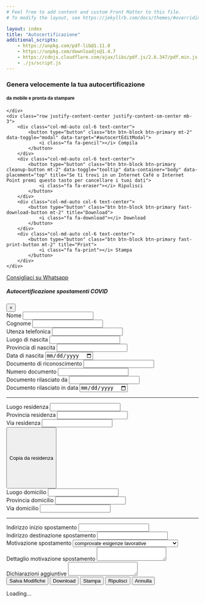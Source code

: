 ```yaml
---
# Feel free to add content and custom Front Matter to this file.
# To modify the layout, see https://jekyllrb.com/docs/themes/#overriding-theme-defaults

layout: index
title: "Autocertificazione"
additional_scripts:
    - https://unpkg.com/pdf-lib@1.11.0
    - https://unpkg.com/downloadjs@1.4.7
    - https://cdnjs.cloudflare.com/ajax/libs/pdf.js/2.6.347/pdf.min.js
    - ./js/script.js
---
```

<div class="d-print-none">
    <div class="px-3 py-3 pt-md-5 pb-md-4 mx-auto text-center">
        <h3>Genera velocemente la tua autocertificazione</h3>
        <h4><small class="text-muted text-right">da mobile e pronta da stampare</small></h4>
        
    </div>
    <div class="row justify-content-center justify-content-sm-center mb-3">
        <div class="col-md-auto col-6 text-center">
            <button type="button" class="btn btn-block btn-primary mt-2" data-toggle="modal" data-target="#autocertEditModal">
                <i class="fa fa-pencil"></i> Compila
            </button>
        </div>
        <div class="col-md-auto col-6 text-center">
            <button type="button" class="btn btn-block btn-primary cleanup-button mt-2" data-toggle="tooltip" data-container="body" data-placement="top" title="Se ti trovi in un Internet Cafè o Internet Point premi questo tasto per cancellare i tuoi dati">
                <i class="fa fa-eraser"></i> Ripulisci
            </button>
        </div>
        <div class="col-md-auto col-6 text-center">
            <button type="button" class="btn btn-block btn-primary fast-download-button mt-2" title="Download">
                <i class="fa fa-download"></i> Download
            </button>
        </div>
        <div class="col-md-auto col-6 text-center">
            <button type="button" class="btn btn-block btn-primary fast-print-button mt-2" title="Print">
                <i class="fa fa-print"></i> Stampa
            </button>
        </div>
    </div>
</div>   
<div class="text-right"><a class="d-sm-none" href= 
"whatsapp://send?text=Ti suggerisco questo sito per compilare velocemente l'autocertificazione e stamparla anche da mobile https://covidcert.it"
        data-action="share/whatsapp/share"
        target="_blank"> 
        <i class="fa fa-whatsapp"></i> Consigliaci su Whatsapp 
    </a></div>
<div class="row justify-content-center pdf-container">
    <div class="col-md-12 text-center">
        <canvas class="img-fluid rounded" id="the-canvas" onclick="openModal()"></canvas>
    </div>
</div>

<!-- Modal -->
<div class="modal fade d-print-none" id="autocertEditModal" tabindex="-1" role="dialog" aria-labelledby="autocertEditModalLabel" aria-hidden="true">
    <div class="modal-dialog modal-xl" role="document">
        <div class="modal-content">
            <form id="autocertificazione" novalidate>
                <div class="modal-header">
                    <h5 class="modal-title" id="autocertEditModalLabel">Autocertificazione spostamenti COVID</h5>
                    <button type="button" class="close" data-dismiss="modal" aria-label="Close">
                        <span aria-hidden="true">&times;</span>
                    </button>
                </div>
                <div class="modal-body">
                    <div class="container">
                        <div class="form-row">
                            <div class="form-group col-md-4">
                                <label for="nome">Nome</label>
                                <input type="text" class="form-control" id="nome" name="nome">
                            </div>
                            <div class="form-group col-md-4">
                                <label for="cognome">Cognome</label>
                                <input type="text" class="form-control" id="cognome" name="cognome">
                            </div>
                            <div class="form-group col-md-4">
                                <label for="utenzaTelefonica">Utenza telefonica</label>
                                <input type="text" class="form-control" id="utenzaTelefonica" name="utenzaTelefonica">
                            </div>
                        </div>
                        <div class="form-row">
                            <div class="form-group col-md-4">
                                <label for="luogoDiNascita">Luogo di nascita</label>
                                <input type="text" class="form-control" id="luogoDiNascita" name="luogoDiNascita">
                            </div>
                            <div class="form-group col-md-4">
                                <label for="provinciaDiNascita">Provincia di nascita</label>
                                <input type="text" class="form-control" id="provinciaDiNascita" name="provinciaDiNascita">
                            </div>
                            <div class="form-group col-md-4">
                                <label for="dataNascita">Data di nascita</label>
                                <input type="date" class="form-control" id="dataNascita" name="dataNascita">
                            </div>
                        </div>
                        <div class="form-row">
                            <div class="form-group col-md-4">
                                <label for="mezzo">Documento di riconoscimento</label>
                                <input type="text" class="form-control" id="mezzo" name="mezzo">
                            </div>
                            <div class="form-group col-md-4">
                                <label for="numeroMezzo">Numero documento</label>
                                <input type="text" class="form-control" id="numeroMezzo" name="numeroMezzo">
                            </div>
                            <div class="form-group col-md-4">
                                <label for="mezzoRilasciatoDa">Documento rilasciato da</label>
                                <input type="text" class="form-control" id="mezzoRilasciatoDa" name="mezzoRilasciatoDa">
                            </div>
                        </div>
                        <div class="form-row justify-content-end">
                            <div class="form-group col-md-4">
                                <label for="inDataDocumento">Documento rilasciato in data</label>
                                <input type="date" class="form-control" id="inDataDocumento" name="inDataDocumento">
                            </div>
                        </div>
                        <hr>
                        <div class="form-row">
                            <div class="form-group col-md-4">
                                <label for="luogoResidenza">Luogo residenza</label>
                                <input type="text" class="form-control" id="luogoResidenza" name="luogoResidenza">
                            </div>
                            <div class="form-group col-md-4">
                                <label for="provinciaResidenza">Provincia residenza</label>
                                <input type="text" class="form-control" id="provinciaResidenza" name="provinciaResidenza">
                            </div>
                            <div class="form-group col-md-4">
                                <label for="viaResidenza">Via residenza</label>
                                <input type="text" class="form-control" id="viaResidenza" name="viaResidenza">
                            </div>
                        </div>
                        <div class="form-row">
                            <button type="button" style="height: 4vh; " class="btn btn-primary btn-sm" id="copy-from-residenza">Copia da residenza</button>
                        </div>
                        <div class="form-row">
                            <div class="form-group col-md-4">
                                <label for="luogoDomicilio">Luogo domicilio</label>
                                <input type="text" class="form-control" id="luogoDomicilio" name="luogoDomicilio">
                            </div>
                            <div class="form-group col-md-4">
                                <label for="provinciaDomicilio">Provincia domicilio</label>
                                <input type="text" class="form-control" id="provinciaDomicilio" name="provinciaDomicilio">
                            </div>
                            <div class="form-group col-md-4">
                                <label for="viaDomicilio">Via domicilio</label>
                                <input type="text" class="form-control" id="viaDomicilio" name="viaDomicilio">
                            </div>
                        </div>
                        <hr>
                        <div class="form-row">
                            <div class="form-group col-md-6">
                                <label for="indirizzoInizioSpostamento">Indirizzo inizio spostamento</label>
                                <input type="text" class="form-control" id="indirizzoInizioSpostamento" name="indirizzoInizioSpostamento">
                            </div>
                            <div class="form-group col-md-6">
                                <label for="indirizzoDestinazioneSpostamento">Indirizzo destinazione spostamento</label>
                                <input type="text" class="form-control" id="indirizzoDestinazioneSpostamento" name="indirizzoDestinazioneSpostamento">
                            </div>
                        </div>
                        <div class="form-row">
                            <div class="form-group col-md-4">
                                <label for="motivazioneSpostamento">Motivazione spostamento</label>
                                <select id="motivazioneSpostamento" name="motivazioneSpostamento" class="form-control">
                                    <option value="Scelta1">comprovate esigenze lavorative</option>
                                    <option value="Scelta2">motivi di salute</option>
                                    <option value="Scelta3">altri motivi ammessi dalle vigenti normative</option>
                                </select>
                            </div>
                            <div class="form-group col-md-8">
                                <label for="dettaglioMotivazioneSpostamento">Dettaglio motivazione spostamento</label>
                                <textarea class="form-control" id="dettaglioMotivazioneSpostamento" name="dettaglioMotivazioneSpostamento"></textarea>
                            </div>
                        </div>
                        <div class="form-row">
                            <div class="form-group col-md-12">
                                <label for="dichiarazioniAggiuntive">Dichiarazioni aggiuntive</label>
                                <textarea class="form-control" id="dichiarazioniAggiuntive" name="dichiarazioniAggiuntive"></textarea>
                            </div>
                        </div>
                    </div>
                </div>
                <div class="modal-footer">
                    <button type="button" class="btn btn-primary mt-2" id="salva-modifiche"><i class="fa fa-pencil"></i> Salva Modifiche</button>
                    <button type="button" class="btn btn-primary download-button mt-2" id="download"><i class="fa fa-download"></i> Download</button>
                    <button type="button" class="btn btn-primary print-button mt-2" id="stampa"><i class="fa fa-print"></i> Stampa</button>
                    <button type="button" class="btn btn-primary cleanup-button mt-2"><i class="fa fa-eraser"></i> Ripulisci</button>
                    <button type="button" class="btn btn-secondary mt-2" data-dismiss="modal"><i class="fa fa-window-close"></i> Annulla</button>
                </div>
            </form>
        </div>
    </div>
</div>

<!-- Spinner stuff -->
<div id="spinner" class="d-print-none">
    <div class="spinner-border text-primary" role="status">
        <span class="sr-only">Loading...</span>
    </div>
</div>
<div id="spinner-backdrop" class="d-print-none"></div>